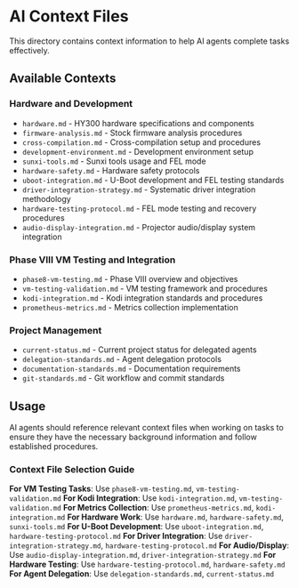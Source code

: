 # AI Context Files

This directory contains context information to help AI agents complete tasks effectively.

## Available Contexts

### Hardware and Development
- `hardware.md` - HY300 hardware specifications and components
- `firmware-analysis.md` - Stock firmware analysis procedures
- `cross-compilation.md` - Cross-compilation setup and procedures
- `development-environment.md` - Development environment setup
- `sunxi-tools.md` - Sunxi tools usage and FEL mode
- `hardware-safety.md` - Hardware safety protocols
- `uboot-integration.md` - U-Boot development and FEL testing standards
- `driver-integration-strategy.md` - Systematic driver integration methodology
- `hardware-testing-protocol.md` - FEL mode testing and recovery procedures
- `audio-display-integration.md` - Projector audio/display system integration

### Phase VIII VM Testing and Integration
- `phase8-vm-testing.md` - Phase VIII overview and objectives
- `vm-testing-validation.md` - VM testing framework and procedures
- `kodi-integration.md` - Kodi integration standards and procedures
- `prometheus-metrics.md` - Metrics collection implementation

### Project Management
- `current-status.md` - Current project status for delegated agents
- `delegation-standards.md` - Agent delegation protocols
- `documentation-standards.md` - Documentation requirements
- `git-standards.md` - Git workflow and commit standards

## Usage

AI agents should reference relevant context files when working on tasks to ensure they have the necessary background information and follow established procedures.

### Context File Selection Guide

**For VM Testing Tasks**: Use `phase8-vm-testing.md`, `vm-testing-validation.md`
**For Kodi Integration**: Use `kodi-integration.md`, `vm-testing-validation.md`
**For Metrics Collection**: Use `prometheus-metrics.md`, `kodi-integration.md`
**For Hardware Work**: Use `hardware.md`, `hardware-safety.md`, `sunxi-tools.md`
**For U-Boot Development**: Use `uboot-integration.md`, `hardware-testing-protocol.md`
**For Driver Integration**: Use `driver-integration-strategy.md`, `hardware-testing-protocol.md`
**For Audio/Display**: Use `audio-display-integration.md`, `driver-integration-strategy.md`
**For Hardware Testing**: Use `hardware-testing-protocol.md`, `hardware-safety.md`
**For Agent Delegation**: Use `delegation-standards.md`, `current-status.md`